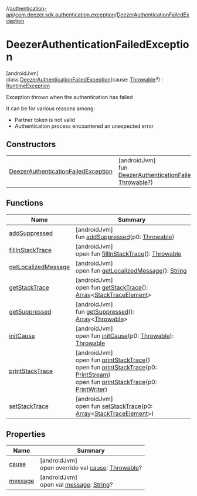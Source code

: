 //[authentication-api](../../../index.md)/[com.deezer.sdk.authentication.exception](../index.md)/[DeezerAuthenticationFailedException](index.md)

# DeezerAuthenticationFailedException

[androidJvm]\
class [DeezerAuthenticationFailedException](index.md)(cause: [Throwable](https://kotlinlang.org/api/latest/jvm/stdlib/kotlin/-throwable/index.html)?) : [RuntimeException](https://developer.android.com/reference/kotlin/java/lang/RuntimeException.html)

Exception thrown when the authentication has failed

It can be for various reasons among:

- Partner token is not valid
- Authentication process encountered an unexpected error

## Constructors

|                                                                                   |                                                                                                                                                                                                        |
| --------------------------------------------------------------------------------- | ------------------------------------------------------------------------------------------------------------------------------------------------------------------------------------------------------ |
| [DeezerAuthenticationFailedException](-deezer-authentication-failed-exception.md) | [androidJvm]<br/>fun [DeezerAuthenticationFailedException](-deezer-authentication-failed-exception.md)(cause: [Throwable](https://kotlinlang.org/api/latest/jvm/stdlib/kotlin/-throwable/index.html)?) |

## Functions

| Name                                                                 | Summary                                                                                                                                                                                                                                                                                                                                                                                                                                           |
| -------------------------------------------------------------------- | ------------------------------------------------------------------------------------------------------------------------------------------------------------------------------------------------------------------------------------------------------------------------------------------------------------------------------------------------------------------------------------------------------------------------------------------------- |
| [addSuppressed](index.md#282858770%2FFunctions%2F-2106723793)        | [androidJvm]<br/>fun [addSuppressed](index.md#282858770%2FFunctions%2F-2106723793)(p0: [Throwable](https://kotlinlang.org/api/latest/jvm/stdlib/kotlin/-throwable/index.html))                                                                                                                                                                                                                                                                    |
| [fillInStackTrace](index.md#-1102069925%2FFunctions%2F-2106723793)   | [androidJvm]<br/>open fun [fillInStackTrace](index.md#-1102069925%2FFunctions%2F-2106723793)(): [Throwable](https://kotlinlang.org/api/latest/jvm/stdlib/kotlin/-throwable/index.html)                                                                                                                                                                                                                                                            |
| [getLocalizedMessage](index.md#1043865560%2FFunctions%2F-2106723793) | [androidJvm]<br/>open fun [getLocalizedMessage](index.md#1043865560%2FFunctions%2F-2106723793)(): [String](https://kotlinlang.org/api/latest/jvm/stdlib/kotlin/-string/index.html)                                                                                                                                                                                                                                                                |
| [getStackTrace](index.md#2050903719%2FFunctions%2F-2106723793)       | [androidJvm]<br/>open fun [getStackTrace](index.md#2050903719%2FFunctions%2F-2106723793)(): [Array](https://kotlinlang.org/api/latest/jvm/stdlib/kotlin/-array/index.html)&lt;[StackTraceElement](https://developer.android.com/reference/kotlin/java/lang/StackTraceElement.html)&gt;                                                                                                                                                            |
| [getSuppressed](index.md#672492560%2FFunctions%2F-2106723793)        | [androidJvm]<br/>fun [getSuppressed](index.md#672492560%2FFunctions%2F-2106723793)(): [Array](https://kotlinlang.org/api/latest/jvm/stdlib/kotlin/-array/index.html)&lt;[Throwable](https://kotlinlang.org/api/latest/jvm/stdlib/kotlin/-throwable/index.html)&gt;                                                                                                                                                                                |
| [initCause](index.md#-418225042%2FFunctions%2F-2106723793)           | [androidJvm]<br/>open fun [initCause](index.md#-418225042%2FFunctions%2F-2106723793)(p0: [Throwable](https://kotlinlang.org/api/latest/jvm/stdlib/kotlin/-throwable/index.html)): [Throwable](https://kotlinlang.org/api/latest/jvm/stdlib/kotlin/-throwable/index.html)                                                                                                                                                                          |
| [printStackTrace](index.md#-1769529168%2FFunctions%2F-2106723793)    | [androidJvm]<br/>open fun [printStackTrace](index.md#-1769529168%2FFunctions%2F-2106723793)()<br/>open fun [printStackTrace](index.md#1841853697%2FFunctions%2F-2106723793)(p0: [PrintStream](https://developer.android.com/reference/kotlin/java/io/PrintStream.html))<br/>open fun [printStackTrace](index.md#1175535278%2FFunctions%2F-2106723793)(p0: [PrintWriter](https://developer.android.com/reference/kotlin/java/io/PrintWriter.html)) |
| [setStackTrace](index.md#2135801318%2FFunctions%2F-2106723793)       | [androidJvm]<br/>open fun [setStackTrace](index.md#2135801318%2FFunctions%2F-2106723793)(p0: [Array](https://kotlinlang.org/api/latest/jvm/stdlib/kotlin/-array/index.html)&lt;[StackTraceElement](https://developer.android.com/reference/kotlin/java/lang/StackTraceElement.html)&gt;)                                                                                                                                                          |

## Properties

| Name                                                      | Summary                                                                                                                                                                |
| --------------------------------------------------------- | ---------------------------------------------------------------------------------------------------------------------------------------------------------------------- |
| [cause](cause.md)                                         | [androidJvm]<br/>open override val [cause](cause.md): [Throwable](https://kotlinlang.org/api/latest/jvm/stdlib/kotlin/-throwable/index.html)?                          |
| [message](index.md#1824300659%2FProperties%2F-2106723793) | [androidJvm]<br/>open val [message](index.md#1824300659%2FProperties%2F-2106723793): [String](https://kotlinlang.org/api/latest/jvm/stdlib/kotlin/-string/index.html)? |
